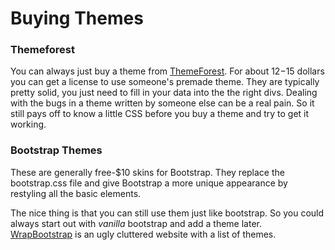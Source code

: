 # Buying Themes

### Themeforest

You can always just buy a theme from [ThemeForest][themeforest]. 
For about $12-$15 dollars you can get a license to use someone's premade theme.
They are typically pretty solid, you just need to fill in your data into the the right divs.
Dealing with the bugs in a theme written by someone else can be a real pain. So it still pays off to 
know a little CSS before you buy a theme and try to get it working.

[themeforest]:http://themeforest.net/

### Bootstrap Themes

These are generally free-$10 skins for Bootstrap. They replace the bootstrap.css 
file and give Bootstrap a more unique appearance by restyling all the basic elements.

The nice thing is that you can still use them just like bootstrap. 
So you could always start out with _vanilla_ bootstrap and add a theme later.
[WrapBootstrap][wrap-bootstrap] is an ugly cluttered website with a list of themes.

[wrap-bootstrap]:https://wrapbootstrap.com/
